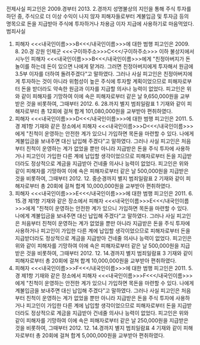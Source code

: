 전제사실
피고인은 2009.경부터 2013. 2.경까지 성명불상의 지인을 통해 주식 투자를 하던 중, 주식으로 더 이상 수익이 나지 않자 피해자들로부터 계불입금 및 투자금 등의 명목으로 돈을 지급받아 주식에 투자하거나 차용금 이자 지급에 사용하기로 마음먹었다.
범죄사실
1. 피해자 <<<내국인이름>>>B<<</내국인이름>>>에 대한 범행
피고인은 2009. 8. 20.경 강원 인제군 <<<구이하주소>>>C<<</구이하주소>>> 이하 불상지에서 시누인 피해자 <<<내국인이름>>>B<<</내국인이름>>>에게 "친정아버지가 돈 놀이를 하는데 돈이 있으면 나에게 맡겨라. 그러면 친정아버지에게 투자해서 원금에 3.5부 이자를 더하여 돌려주겠다"고 말하였다.
그러나 사실 피고인은 친정아버지에게 투자하는 것이 아니라 위험성이 높은 주식에 투자할 계획이었으므로 피해자로부터 돈을 받더라도 약속한 원금과 이자를 지급할 의사나 능력이 없었다.
피고인은 위와 같이 피해자를 기망하여 이에 속은 피해자로부터 같은 날 9,650,000원을 교부받은 것을 비롯하여, 그때부터 2012. 6. 28.까지 별지 범죄일람표 1 기재와 같이 피해자로부터 총 12회에 걸쳐 합계 101,080,000원을 교부받아 편취하였다.
2. 피해자 <<<내국인이름>>>D<<</내국인이름>>>에 대한 범행
피고인은 2011. 5.경 제1항 기재와 같은 장소에서 피해자 <<<내국인이름>>>D<<</내국인이름>>>에게 "친척이 운영하는 안전한 계가 있으니 가입하면 목돈을 마련할 수 있다. 나에게 계불입금을 보내주면 대신 납입해 주겠다"고 말하였다.
그러나 사실 피고인은 처음부터 친척이 운영하는 계가 없었을 뿐만 아니라 지급받은 돈을 주식 투자에 사용하거나 피고인이 가입한 다른 계에 납입할 생각이었으므로 피해자로부터 돈을 지급받더라도 정상적으로 계금을 지급받아 건네줄 의사나 능력이 없었다.
피고인은 위와 같이 피해자를 기망하여 이에 속은 피해자로부터 같은 날 500,000원을 지급받은 것을 비롯하여, 그때부터 2012. 12. 중순경까지 별지 범죄일람표 2 기재와 같이 피해자로부터 총 20회에 걸쳐 합계 10,000,000원을 교부받아 편취하였다.
3. 피해자 <<<내국인이름>>>E<<</내국인이름>>>에 대한 범행
피고인은 2011. 6. 15.경 제1항 기재와 같은 장소에서 피해자 <<<내국인이름>>>E<<</내국인이름>>>에게 "친척이 운영하는 안전한 계가 있으니 가입하면 목돈을 마련할 수 있다. 나에게 계불입금을 보내주면 대신 납입해 주겠다"고 말하였다.
그러나 사실 피고인은 처음부터 친척이 운영하는 계가 없었을 뿐만 아니라 지급받은 돈을 주식 투자에 사용하거나 피고인이 가입한 다른 계에 납입할 생각이었으므로 피해자로부터 돈을 지급받더라도 정상적으로 계금을 지급받아 건네줄 의사나 능력이 없었다.
피고인은 위와 같이 피해자를 기망하여 이에 속은 피해자로부터 같은 날 500,000원을 지급받은 것을 비롯하여, 그때부터 2012. 12. 14.경까지 별지 범죄일람표 3 기재와 같이 피해자로부터 총 20회에 걸쳐 합계 10,000,000원을 교부받아 편취하였다.
4. 피해자 <<<내국인이름>>>F<<</내국인이름>>>에 대한 범행
피고인은 2011. 5.경 제1항 기재와 같은 장소에서 피해자 <<<내국인이름>>>F<<</내국인이름>>>에게 "친척이 운영하는 안전한 계가 있으니 가입하면 목돈을 마련할 수 있다. 나에게 계불입금을 보내주면 대신 납입해 주겠다"고 말하였다.
그러나 사실 피고인은 처음부터 친척이 운영하는 계가 없었을 뿐만 아니라 지급받은 돈을 주식 투자에 사용하거나 피고인이 가입한 다른 계에 납입할 생각이었으므로 피해자로부터 돈을 지급받더라도 정상적으로 계금을 지급받아 건네줄 의사나 능력이 없었다.
피고인은 위와 같이 피해자를 기망하여 이에 속은 피해자로부터 같은 날 250,000원을 지급받은 것을 비롯하여, 그때부터 2012. 12. 14.경까지 별지 범죄일람표 4 기재와 같이 피해자로부터 총 20회에 걸쳐 합계 5,000,000원을 교부받아 편취하였다.